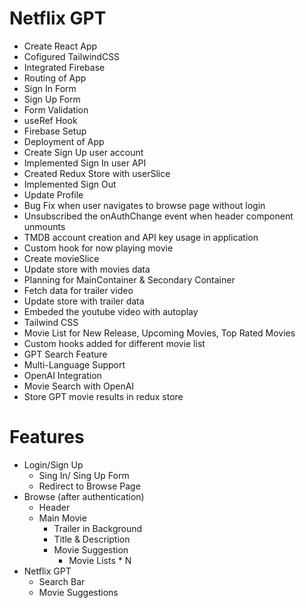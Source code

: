 # Netflix GPT

- Create React App
- Cofigured TailwindCSS
- Integrated Firebase
- Routing of App
- Sign In Form
- Sign Up Form
- Form Validation
- useRef Hook
- Firebase Setup
- Deployment of App
- Create Sign Up user account
- Implemented Sign In user API
- Created Redux Store with userSlice
- Implemented Sign Out
- Update Profile
- Bug Fix when user navigates to browse page without login
- Unsubscribed the onAuthChange event when header component unmounts
- TMDB account creation and API key usage in application
- Custom hook for now playing movie
- Create movieSlice
- Update store with movies data
- Planning for MainContainer & Secondary Container
- Fetch data for trailer video
- Update store with trailer data
- Embeded the youtube video with autoplay
- Tailwind CSS
- Movie List for New Release, Upcoming Movies, Top Rated Movies
- Custom hooks added for different movie list
- GPT Search Feature
- Multi-Language Support
- OpenAI Integration
- Movie Search with OpenAI
- Store GPT movie results in redux store

# Features
- Login/Sign Up
    - Sing In/ Sing Up Form
    - Redirect to Browse Page
- Browse (after authentication)
    - Header
    - Main Movie
        - Trailer in Background
        - Title & Description
        - Movie Suggestion
            - Movie Lists * N
- Netflix GPT
    - Search Bar
    - Movie Suggestions